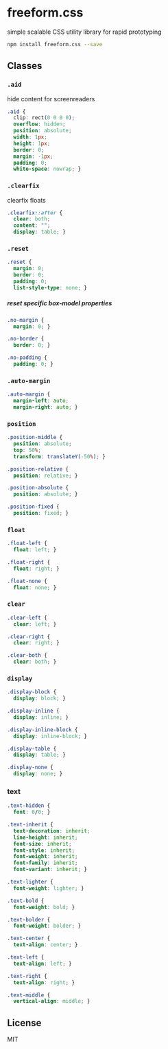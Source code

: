 # freeform.css
simple scalable CSS utility library for rapid prototyping

```sh
npm install freeform.css --save
```

## Classes

### `.aid`
hide content for screenreaders
```css
.aid {
  clip: rect(0 0 0 0);
  overflow: hidden;
  position: absolute;
  width: 1px;
  height: 1px;
  border: 0;
  margin: -1px;
  padding: 0;
  white-space: nowrap; }
```

### `.clearfix`
clearfix floats
```css
.clearfix::after {
  clear: both;
  content: "";
  display: table; }
```

### `.reset`

```css
.reset {
  margin: 0;
  border: 0;
  padding: 0;
  list-style-type: none; }
```

##### reset specific box-model properties
```css
.no-margin {
  margin: 0; }

.no-border {
  border: 0; }

.no-padding {
  padding: 0; }
```

### `.auto-margin`
```css
.auto-margin {
  margin-left: auto;
  margin-right: auto; }
```

### `position`
```css
.position-middle {
  position: absolute;
  top: 50%;
  transform: translateY(-50%); }
```

```css
.position-relative {
  position: relative; }

.position-absolute {
  position: absolute; }

.position-fixed {
  position: fixed; }
```

### `float`
```css
.float-left {
  float: left; }

.float-right {
  float: right; }

.float-none {
  float: none; }
```

### `clear`
```css
.clear-left {
  clear: left; }

.clear-right {
  clear: right; }

.clear-both {
  clear: both; }
```

### `display`
```css
.display-block {
  display: block; }

.display-inline {
  display: inline; }

.display-inline-block {
  display: inline-block; }

.display-table {
  display: table; }

.display-none {
  display: none; }
```

### text
```css
.text-hidden {
  font: 0/0; }

.text-inherit {
  text-decoration: inherit;
  line-height: inherit;
  font-size: inherit;
  font-style: inherit;
  font-weight: inherit;
  font-family: inherit;
  font-variant: inherit; }

.text-lighter {
  font-weight: lighter; }

.text-bold {
  font-weight: bold; }

.text-bolder {
  font-weight: bolder; }

.text-center {
  text-align: center; }

.text-left {
  text-align: left; }

.text-right {
  text-align: right; }

.text-middle {
  vertical-align: middle; }
```

## License
MIT
